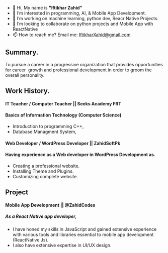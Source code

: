 - 👋 Hi, My name is <b>"Iftikhar Zahid"</b>
- 👀 I’m interested in programming, AI, & Mobile App Development.
- 🌱 I’m working on machine learning, python dev, Reacr Native Projects.
- 💞️ I’m looking to collaborate on python projects and Mobile App with ReactNative 
- 📫 How to reach me? Email me: IftikharXahid@gmail.com

## **Summary.**
To pursue a career in a progressive organization that provides opportunities for career  growth and professional development in order to groom the overall personality.
## **Work History.**
#### **IT Teacher / Computer Teacher || Seeks Academy FRT**
#### Basics of Information Technology (Computer Science)
- Introduction to programming C++,
- Database Managment System,

#### **Web Developer / WordPress Developer || ZahidSoftPk**
#### Having experience as a Web developer in WordPress Development as.
- Creating a professional website.
- Installing Theme and Plugins.
- Customizing complete website.

## **Project**
####  **Mobile App Development || @ZahidCodes**
##### As a React Native app developer,
- I have honed my skills in JavaScript and gained extensive experience with various tools and libraries essential to mobile app development (ReactNative Js).
-  I also have extensive expertise in UI/UX design.
